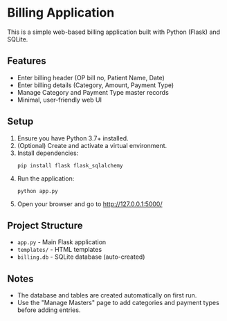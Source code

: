 # Billing Application

This is a simple web-based billing application built with Python (Flask) and SQLite.

## Features
- Enter billing header (OP bill no, Patient Name, Date)
- Enter billing details (Category, Amount, Payment Type)
- Manage Category and Payment Type master records
- Minimal, user-friendly web UI

## Setup
1. Ensure you have Python 3.7+ installed.
2. (Optional) Create and activate a virtual environment.
3. Install dependencies:
   ```
   pip install flask flask_sqlalchemy
   ```
4. Run the application:
   ```
   python app.py
   ```
5. Open your browser and go to http://127.0.0.1:5000/

## Project Structure
- `app.py` - Main Flask application
- `templates/` - HTML templates
- `billing.db` - SQLite database (auto-created)

## Notes
- The database and tables are created automatically on first run.
- Use the "Manage Masters" page to add categories and payment types before adding entries.
